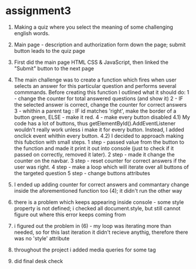 # assignment3
1) Making a quiz where you select the meaning of some challenging english words.
2) Main page - description and authorization form down the page; submit button leads to the quiz page
3) First did the main page HTML CSS & JavaScript, then linked the "Submit" button to the next page
4) The main challenge was to create a function which fires when user selects an answer for this particular question and performs several commmands. Before creating this function I outlined what it should do:
 1 - change the counter for total answered questions (and show it)
 2 - IF the selected answer is correct, change the counter for correct answers
 3 - whithin a parent tag : IF id matches 'right', make the border of a button green, ELSE - make it red. 
 4 - make every button disabled
 4.1) My code has a lot of buttons, thus getElementById().AddEventListener wouldn't really work unless i make it for every button. Instead, I added onclick event whithin every button.
 4.2) I decided to approach making this fubction with small steps.
 1 step - passed value from the button to the function and made it print it out into console (just to check if it passed on correctly, removed it later). 
 2 step - made it change the counter on the navbar.
 3 step - reset counter for correct answers if the user was right.
 4 step - make a loop which will iterate over all buttons of the targeted question
 5 step - change buttons attributes 
5) I ended up adding counter for correct answers and commantary change inside the aforementioned function too (4); it didn't run the other way
6) there is a problem which keeps appearing inside console - some style property is not defined; i checked all document.style, but still cannot figure out where this error keeps coming from
7) i figured out the problem in (6) - my loop was iterating more than needed, so for this last iteration it didn't recieve anythig, therefore there was no 'style' attribute

8) throughout the project i added media queries for some tag

9) did final desk check